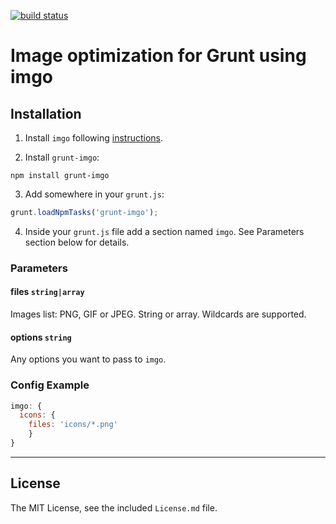 [![build status](https://secure.travis-ci.org/sapegin/grunt-imgo.png)](http://travis-ci.org/sapegin/grunt-imgo)
# Image optimization for Grunt using imgo

## Installation

1. Install `imgo` following [instructions](https://github.com/imgo/imgo/blob/master/README.md).

2. Install `grunt-imgo`:

```
npm install grunt-imgo
```

3. Add somewhere in your `grunt.js`:

```javascript
grunt.loadNpmTasks('grunt-imgo');
```

4. Inside your `grunt.js` file add a section named `imgo`. See Parameters section below for details.

### Parameters

#### files `string|array`

Images list: PNG, GIF or JPEG. String or array. Wildcards are supported.

#### options `string`

Any options you want to pass to `imgo`.

### Config Example

``` javascript
imgo: {
  icons: {
    files: 'icons/*.png'
	}
}
```


---

## License

The MIT License, see the included `License.md` file.

